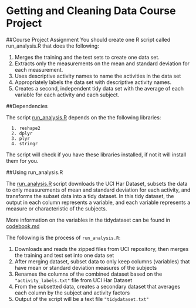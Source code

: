 # Getting and Cleaning Data Course Project

##Course Project Assignment
You should create one R script called run_analysis.R that does the following:

1. Merges the training and the test sets to create one data set.
2. Extracts only the measurements on the mean and standard deviation for each measurement.
3. Uses descriptive activity names to name the activities in the data set
4. Appropriately labels the data set with descriptive activity names.
5. Creates a second, independent tidy data set with the average of each variable for each activity and each subject.


##Dependencies

The script [run_analysis.R](https://github.com/JacksonChou/Getting-and-Cleaning-Data-Course-Project/blob/master/run_analysis.R) depends on the the following libraries:

```{r}
  1. reshape2
  2. dplyr
  3. plyr
  4. stringr
```

The script will check if you have these libraries installed, if not it will install them for you.

##Using run_analysis.R

The [run_analysis.R](https://github.com/JacksonChou/Getting-and-Cleaning-Data-Course-Project/blob/master/run_analysis.R) script downloads the UCI Har Dataset, subsets the data to only measurements of mean and standard deviation for each activity, and transforms the subset data into a tidy dataset.  In this tidy dataset, the output in each column represents a variable, and each variable represents a measure or characteristic of the subjects.

More information on the variables in the tidydataset can be found in [codebook.md](https://github.com/JacksonChou/Getting-and-Cleaning-Data-Course-Project/blob/master/codebook.md)

The following is the process of ```run_analysis.R```:

1. Downloads and reads the zipped files from UCI repository, then merges the training and test set into one data set
2. After merging dataset, subset data to only keep columns (variables) that have mean or standard deviation measures of the subjects
3. Renames the columns of the combined dataset based on the ```"activity_labels.txt"``` file from UCI Har Dataset
4. From the subsetted data, creates a secondary dataset that averages each column by the subject and activity factors
5. Output of the script will be a text file ```"tidydataset.txt"```



